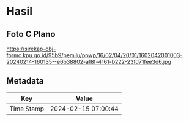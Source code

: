 # Hasil

## Foto C Plano

https://sirekap-obj-formc.kpu.go.id/95b9/pemilu/ppwp/16/02/04/20/01/1602042001003-20240214-160135--e6b38802-a18f-4161-b222-23fd71fee3d6.jpg


## Metadata

| Key        | Value               |
| ---------- | ------------------- |
| Time Stamp | 2024-02-15 07:00:44 |



